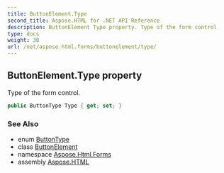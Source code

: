 ```yaml
---
title: ButtonElement.Type
second_title: Aspose.HTML for .NET API Reference
description: ButtonElement Type property. Type of the form control
type: docs
weight: 30
url: /net/aspose.html.forms/buttonelement/type/
---
```

## ButtonElement.Type property

Type of the form control.

```csharp
public ButtonType Type { get; set; }
```

### See Also

* enum [ButtonType](../../buttontype/)
* class [ButtonElement](../)
* namespace [Aspose.Html.Forms](../../../aspose.html.forms/)
* assembly [Aspose.HTML](../../../)
